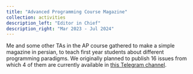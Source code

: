 ```yaml
---
title: "Advanced Programming Course Magazine"
collection: activities
description_left: "Editor in Chief"
description_right: "Mar 2023 - Jul 2024"
---
```


Me and some other TAs in the AP course gathered to make a simple magazine in persian, to teach first year students about different programming paradigms. We originally planned to publish 16 issues from which 4 of them are currently available in [this Telegram channel](https://t.me/CPlusOneMag).